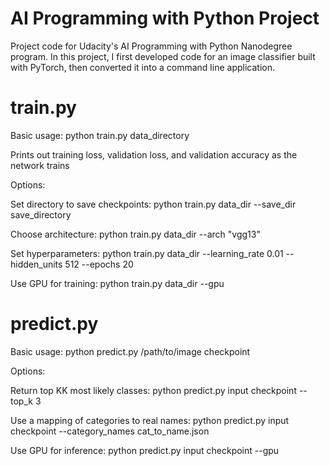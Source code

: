 # AI Programming with Python Project

Project code for Udacity's AI Programming with Python Nanodegree program. In this project, I first developed code for an image classifier built with PyTorch, then converted it into a command line application.

# train.py

Basic usage: python train.py data_directory

Prints out training loss, validation loss, and validation accuracy as the network trains

Options:

Set directory to save checkpoints: python train.py data_dir --save_dir save_directory

Choose architecture: python train.py data_dir --arch "vgg13"

Set hyperparameters: python train.py data_dir --learning_rate 0.01 --hidden_units 512 --epochs 20

Use GPU for training: python train.py data_dir --gpu

# predict.py

Basic usage: python predict.py /path/to/image checkpoint

Options:

Return top KK most likely classes: python predict.py input checkpoint --top_k 3

Use a mapping of categories to real names: python predict.py input checkpoint --category_names cat_to_name.json

Use GPU for inference: python predict.py input checkpoint --gpu
